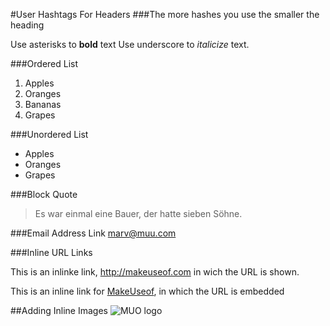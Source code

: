 #User Hashtags For Headers
###The more hashes you use the smaller the heading

Use asterisks to **bold** text
Use underscore to _italicize_ text.

###Ordered List
1. Apples
2. Oranges
3. Bananas
4. Grapes

###Unordered List

* Apples
* Oranges
* Grapes

###Block Quote

>Es war einmal eine Bauer, der hatte sieben Söhne.

###Email Address Link
<marv@muu.com>

###Inline URL Links

This is an inlinke link, <http://makeuseof.com> in wich the URL is shown.

This is an inline link for [MakeUseof](http://makeuseof.com), in which the URL is embedded

##Adding Inline Images
![MUO logo](http://somepage.com/someimage.png)


